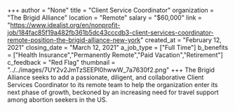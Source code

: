 +++
author = "None"
title = "Client Service Coordinator"
organization = "The Brigid Alliance"
location = "Remote"
salary = "$60,000"
link = "https://www.idealist.org/en/nonprofit-job/184fac85f19a482fb361b5dc43cccdb3-client-services-coordinator-remote-position-the-brigid-alliance-new-york"
created_at = "February 12, 2021"
closing_date = "March 12, 2021"
a_job_type = ["Full Time"]
b_benefits = ["Health Insurance","Permanently Remote","Paid Vacation","Retirement"]
c_feedback = "Red Flag"
thumbnail = "../../images/7UY2v2JmTzSEEPl0hwwW_7a7630f2.png"
+++
The Brigid Alliance seeks to add a passionate, diligent, and collaborative Client Services Coordinator to its remote team to help the organization enter its next phase of growth, beckoned by an increasing need for travel support among abortion seekers in the US. 